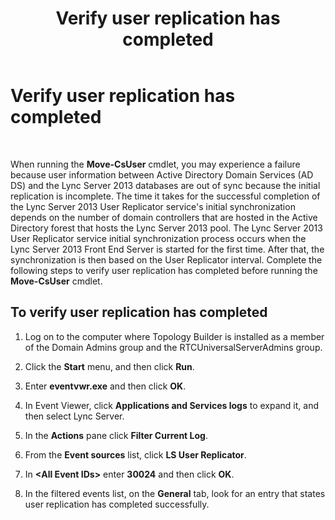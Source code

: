 ﻿---
title: Verify user replication has completed
TOCTitle: Verify user replication has completed
ms:assetid: 119e9896-45e5-4f8b-af43-7b09360ada0b
ms:mtpsurl: https://technet.microsoft.com/en-us/library/JJ204680(v=OCS.15)
ms:contentKeyID: 48183441
ms.date: 07/23/2014
mtps_version: v=OCS.15
---

# Verify user replication has completed

 


When running the **Move-CsUser** cmdlet, you may experience a failure because user information between Active Directory Domain Services (AD DS) and the Lync Server 2013 databases are out of sync because the initial replication is incomplete. The time it takes for the successful completion of the Lync Server 2013 User Replicator service's initial synchronization depends on the number of domain controllers that are hosted in the Active Directory forest that hosts the Lync Server 2013 pool. The Lync Server 2013 User Replicator service initial synchronization process occurs when the Lync Server 2013 Front End Server is started for the first time. After that, the synchronization is then based on the User Replicator interval. Complete the following steps to verify user replication has completed before running the **Move-CsUser** cmdlet.

## To verify user replication has completed

1.  Log on to the computer where Topology Builder is installed as a member of the Domain Admins group and the RTCUniversalServerAdmins group.

2.  Click the **Start** menu, and then click **Run**.

3.  Enter **eventvwr.exe** and then click **OK**.

4.  In Event Viewer, click **Applications and Services logs** to expand it, and then select Lync Server.

5.  In the **Actions** pane click **Filter Current Log**.

6.  From the **Event sources** list, click **LS User Replicator**.

7.  In **\<All Event IDs\>** enter **30024** and then click **OK**.

8.  In the filtered events list, on the **General** tab, look for an entry that states user replication has completed successfully.

